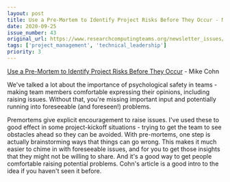 ```yaml
---
layout: post
title: Use a Pre-Mortem to Identify Project Risks Before They Occur - Mike Cohn
date: 2020-09-25
issue_number: 43
original_url: https://www.researchcomputingteams.org/newsletter_issues/0043
tags: ['project_management', 'technical_leadership']
priority: 3
---
```


<!-- markdownlint-disable MD033 -->
<!-- markdownlint-disable MD041 -->
<!-- markdownlint-disable MD049 -->

[Use a Pre-Mortem to Identify Project Risks Before They Occur](https://www.mountaingoatsoftware.com/blog/use-a-pre-mortem-to-identify-project-risks-before-they-occur) - Mike Cohn

We've talked a lot about the importance of psychological safety in teams - making team members comfortable expressing their opinions, including raising issues.  Without that, you're missing important input and potentially running into foreseeable (and foreseen!) problems.

Premortems give explicit encouragement to raise issues.  I've used these to good effect in some project-kickoff situations - trying to get the team to see obstacles ahead so they can be avoided.  With pre-mortems, one step is actually brainstorming ways that things can go wrong. This makes it much easier to chime in with foreseeable issues, and for you to get those insights that they might not be willing to share. And it's a good way to get people comfortable raising potential problems.  Cohn's article is a good intro to the idea if you haven't seen it before.